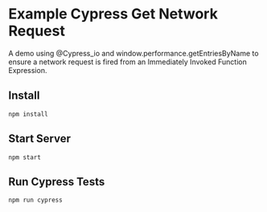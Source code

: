 # Example Cypress Get Network Request

A demo using @Cypress_io and window.performance.getEntriesByName to ensure a network request is fired from an Immediately Invoked Function Expression. 

## Install
`npm install`

## Start Server
`npm start`

## Run Cypress Tests
`npm run cypress`